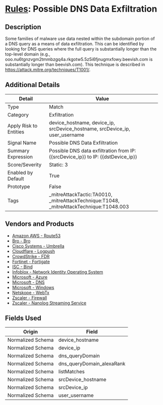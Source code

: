 # [Rules](README.md): Possible DNS Data Exfiltration

## Description
Some families of malware use data nested within the subdomain portion of a DNS query as a means of data exfiltration. This can be identified by looking for DNS queries where the full query is substantially longer than the top-level domain (e.g., ooo.nu6tgnzvgm2tmmbzgq4a.rkgotw5.5z5i6fjnugmxfowy.beevish.com is substantially longer than beevish.com). This technique is described in https://attack.mitre.org/techniques/T1001/.

## Additional Details
|Detail|Value|
|----|----|
|Type|Match|
|Category|Exfiltration|
|Apply Risk to Entities|device_hostname, device_ip, srcDevice_hostname, srcDevice_ip, user_username|
|Signal Name|Possible DNS Data Exfiltration|
|Summary Expression|Possible DNS data exfiltration from IP: {{srcDevice_ip}} to IP: {{dstDevice_ip}}|
|Score/Severity|Static: 3|
|Enabled by Default|True|
|Prototype|False|
|Tags|_mitreAttackTactic:TA0010, _mitreAttackTechnique:T1048, _mitreAttackTechnique:T1048.003|
## Vendors and Products
- [Amazon AWS - Route53](../products/e2393771-bda2-414a-8661-0a57069287ad.md)
- [Bro - Bro](../products/37C866BF-72E1-470A-9072-EDB908F56951.md)
- [Cisco Systems - Umbrella](../products/5ba50e74-3c05-4ea8-aeaf-5efde588c60f.md)
- [Cloudflare - Logpush](../products/c2503fcc-ef30-4e40-bb32-0bf47151b140.md)
- [CrowdStrike - FDR](../products/569a3a44-c29f-492e-bcf4-5dc04e2ab0f3.md)
- [Fortinet - Fortigate](../products/c57e2c85-4fc1-4fb7-8fa1-dbc5235231ad.md)
- [ISC - Bind](../products/1768a42a-37e6-4a2b-aa42-314583f63e1b.md)
- [Infoblox - Network Identity Operating System](../products/43808f4c-15e9-480c-ab1a-38bdef3b6798.md)
- [Microsoft - Azure](../products/a1225af5-e778-4068-a9a2-47da93d1ff24.md)
- [Microsoft - DNS](../products/e362ae18-9af1-496d-9ace-efa05a8381c6.md)
- [Microsoft - Windows](../products/1ff7546c-cb36-4a24-87f7-89d2cecc5761.md)
- [Netskope - WebTx](../products/9e838f93-c9e7-4592-a980-cf9dfb704784.md)
- [Zscaler - Firewall](../products/9e0641a7-22ce-4ac8-8113-ee48b368ac3d.md)
- [Zscaler - Nanolog Streaming Service](../products/6299d728-14f7-455e-85c5-ea8ec65a654a.md)


## Fields Used

|Origin|Field|
|----|----|
|Normalized Schema|device_hostname|
|Normalized Schema|device_ip|
|Normalized Schema|dns_queryDomain|
|Normalized Schema|dns_queryDomain_alexaRank|
|Normalized Schema|listMatches|
|Normalized Schema|srcDevice_hostname|
|Normalized Schema|srcDevice_ip|
|Normalized Schema|user_username|



